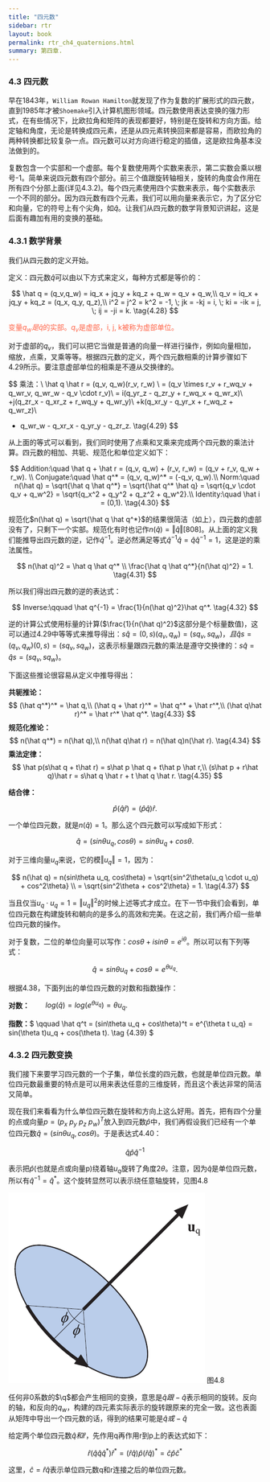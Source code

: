 ```yaml
---
title: "四元数"
sidebar: rtr
layout: book
permalink: rtr_ch4_quaternions.html
summary: 第四章.
---
```


### 4.3 四元数
早在1843年，`William Rowan Hamilton`就发现了作为复数的扩展形式的四元数，直到1985年才被`Shoemake`引入计算机图形领域。四元数使用表达变换的强力形式，在有些情况下，比欧拉角和矩阵的表现都要好，特别是在旋转和方向方面。给定轴和角度，无论是转换成四元素，还是从四元素转换回来都是容易，而欧拉角的两种转换都比较复杂一点。四元数可以对方向进行稳定的插值，这是欧拉角基本没法做到的。

复数包含一个实部和一个虚部。每个复数使用两个实数来表示，第二实数会乘以根号-1。简单来说四元数有四个部分。前三个值跟旋转轴相关，旋转的角度会作用在所有四个分部上面(详见4.3.2)。每个四元素使用四个实数来表示，每个实数表示一个不同的部分。因为四元数有四个元素，我们可以用向量来表示它，为了区分它和向量，它的符号上有个尖角，如$\hat q$。让我们从四元数的数学背景知识讲起，这是后面有趣加有用的变换的基础。

### 4.3.1 数学背景
我们从四元数的定义开始。

定义：四元数$\hat q$可以由以下方式来定义，每种方式都是等价的：

$$
\hat q = (q_v,q_w) = iq_x + jq_y + kq_z + q_w = q_v + q_w,\\
q_v = iq_x + jq_y + kq_z = (q_x, q_y, q_z),\\
i^2 = j^2 = k^2 = -1, \; jk = -kj = i, \; ki = -ik = j, \; ij = -ji = k. \tag{4.28}
$$

<font color="tomato">变量$q_w是\hat q$的实部。$q_v$是虚部，i, j, k被称为虚部单位。</font>

对于虚部的$q_v$，我们可以把它当做是普通的向量一样进行操作，例如向量相加，缩放，点乘，叉乘等等。根据四元数的定义，两个四元数相乘的计算步骤如下4.29所示。要注意虚部单位的相乘是不遵从交换律的。

$$
乘法：\\
\hat q \hat r = (q_v, q_w)(r_v, r_w) \\
= (q_v \times r_v + r_wq_v + q_wr_v, q_wr_w - q_v \cdot r_v)\\
= i(q_yr_z - q_zr_y + r_wq_x + q_wr_x)\\
+j(q_zr_x - q_xr_z + r_wq_y + q_wr_y)\\
+k(q_xr_y - q_yr_x + r_wq_z + q_wr_z)\\
+ q_wr_w - q_xr_x - q_yr_y - q_zr_z.  \tag{4.29}
$$

从上面的等式可以看到，我们同时使用了点乘和叉乘来完成两个四元数的乘法计算。四元数的相加、共轭、规范化和单位定义如下：

$$
Addition:\quad \hat q + \hat r = (q_v, q_w) + (r_v, r_w) = (q_v + r_v, q_w + r_w). \\
Conjugate:\quad \hat q^* = (q_v, q_w)^* = (-q_v, q_w).\\
Norm:\quad n(\hat q) = \sqrt{\hat q \hat q^*} = \sqrt{\hat q^* \hat q} = \sqrt{q_v \cdot q_v + q_w^2} = \sqrt{q_x^2 + q_y^2 + q_z^2 + q_w^2}.\\
Identity:\quad \hat i = (0,1). \tag{4.30}
$$

规范化$n(\hat q) = \sqrt{\hat q \hat q^*}$的结果很简洁（如上），四元数的虚部没有了，只剩下一个实部。规范化有时也记作$n(\hat q) = \Vert\hat q\Vert$[808]。从上面的定义我们能推导出四元数的逆，记作$\hat q^{-1}$。逆必然满足等式$\hat q^{-1}\hat q = \hat q \hat q^{-1} = 1$，这是逆的乘法属性。

$$ 
n(\hat q)^2 = \hat q \hat q^* \\
\frac{\hat q \hat q^*}{n(\hat q)^2} = 1. \tag{4.31}
$$

所以我们得出四元数的逆的表达式：

$$
Inverse:\qquad \hat q^{-1} = \frac{1}{n(\hat q)^2}\hat q^*. \tag{4.32}
$$

逆的计算公式使用标量的计算($\frac{1}{n(\hat q)^2}$这部分是个标量数值)，这可以通过4.29中等等式来推导得出：$s\hat q = (0, s)(q_v, q_w) = (sq_v, sq_w)，且\hat q s= (q_v, q_w)(0, s) = (sq_v, sq_w)$，这表示标量跟四元数的乘法是遵守交换律的：$s\hat q = \hat q s = (sq_v, sq_w)$。

下面这些推论很容易从定义中推导得出：

**共轭推论：**
$$
(\hat q^*)^* = \hat q,\\
(\hat q + \hat r)^* = \hat q^* + \hat r^*,\\
(\hat q\hat r)^* = \hat r^* \hat q^*. \tag{4.33}
$$
**规范化推论：**
$$
n(\hat q^*) = n(\hat q),\\
n(\hat q\hat r) = n(\hat q)n(\hat r). \tag{4.34}
$$
**乘法定律：**
$$
\hat p(s\hat q + t\hat r) = s\hat p \hat q + t\hat p \hat r,\\
(s\hat p + r\hat q)\hat r = s\hat q \hat r + t \hat q \hat r. \tag{4.35}
$$

**结合律：**

$$
\hat p(\hat q \hat r) = (\hat p \hat q)\hat r.
$$

一个单位四元数，就是$n(\hat q) = 1$。那么这个四元数可以写成如下形式：

$$
\hat q = (sin\theta u_q, cos\theta) = sin\theta u_q + cos\theta.   \tag{4.36}
$$

对于三维向量$u_q$来说，它的模$\Vert u_q \Vert = 1$，因为：

$$
n(\hat q) = n(sin\theta u_q, cos\theta) = \sqrt{sin^2\theta(u_q \cdot u_q) + cos^2\theta} \\
= \sqrt{sin^2\theta + cos^2\theta} = 1.  \tag{4.37}
$$

当且仅当$u_q \cdot u_q = 1 = \Vert u_q \Vert^2$的时候上述等式才成立。在下一节中我们会看到，单位四元数在构建旋转和朝向的是多么的高效和完美。在这之前，我们再介绍一些单位四元数的操作。

对于复数，二位的单位向量可以写作：$cos\theta + i sin\theta = e^{i\theta}$。所以可以有下列等式：

$$
\hat q = sin\theta u_q + cos\theta = e^{\theta u_q}. \tag{4.38}
$$

根据4.38，下面列出的单位四元数的对数和指数操作：

**对数：**$\qquad log(\hat q) = log(e^{\theta u_q}) = \theta u_q.$

**指数：**$
\qquad \hat q^t = (sin\theta u_q + cos\theta)^t = e^{\theta t u_q} = sin(\theta t)u_q + cos(\theta t). \tag {4.39}
$

### 4.3.2 四元数变换
我们接下来要学习四元数的一个子集，单位长度的四元数，也就是单位四元数。单位四元数最重要的特点是可以用来表达任意的三维旋转，而且这个表达非常的简洁又简单。

现在我们来看看为什么单位四元数在旋转和方向上这么好用。首先，把有四个分量的点或向量$p = (p_x \ p_y \ p_z \ p_w)^T$放入到四元数$\hat p$中，我们再假设我们已经有一个单位四元数$\hat q = (sin\theta u_q, cos\theta)$。于是表达式4.40：

$$
\hat q \hat p \hat q^{-1} \tag{4.40}
$$

表示把$\hat p$(也就是点或向量p)绕着轴$u_q$旋转了角度$2\theta$。注意，因为$\hat q$是单位四元数，所以有$\hat q^{-1} = \hat q^*$。这个旋转显然可以表示绕任意轴旋转，见图4.8

![图](/images/RTR3.04.08.png)
图4.8

任何非0系数的$\q$都会产生相同的变换，意思是$\hat q 跟 -\hat q$表示相同的旋转。反向的轴，和反向的$q_w$，构建的四元素实际表示的旋转跟原来的完全一致。这也表面从矩阵中导出一个四元数的话，得到的结果可能是$\hat q 或 -\hat q$

给定两个单位四元数$\hat q 和 \hat r$，先作用q再作用r到p上的表达式如下：

$$
\hat r(\hat q \hat q \hat q^*) \hat r^* = (\hat r \hat q)\hat p(\hat r \hat q)^* = \hat c \hat p \hat c^* \tag{4.41}
$$

这里，$\hat c = \hat r \hat q$表示单位四元数q和r连接之后的单位四元数。

